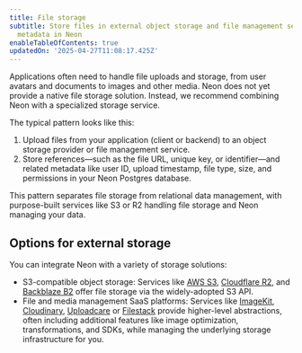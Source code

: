 ```yaml
---
title: File storage
subtitle: Store files in external object storage and file management services and track
  metadata in Neon
enableTableOfContents: true
updatedOn: '2025-04-27T11:08:17.425Z'
---
```


Applications often need to handle file uploads and storage, from user avatars and documents to images and other media. Neon does not yet provide a native file storage solution. Instead, we recommend combining Neon with a specialized storage service.

The typical pattern looks like this:

1. Upload files from your application (client or backend) to an object storage provider or file management service.
2. Store references—such as the file URL, unique key, or identifier—and related metadata like user ID, upload timestamp, file type, size, and permissions in your Neon Postgres database.

This pattern separates file storage from relational data management, with purpose-built services like S3 or R2 handling file storage and Neon managing your data.

## Options for external storage

You can integrate Neon with a variety of storage solutions:

- S3-compatible object storage: Services like [AWS S3](https://aws.amazon.com/pm/serv-s3/), [Cloudflare R2](https://www.cloudflare.com/en-in/developer-platform/products/r2/), and [Backblaze B2](https://www.backblaze.com/cloud-storage) offer file storage via the widely-adopted S3 API.
- File and media management SaaS platforms: Services like [ImageKit](https://imagekit.io/), [Cloudinary](https://cloudinary.com/), [Uploadcare](https://uploadcare.com/) or [Filestack](https://www.filestack.com/) provide higher-level abstractions, often including additional features like image optimization, transformations, and SDKs, while managing the underlying storage infrastructure for you.

<TechCards>

<a href="/docs/guides/aws-s3" title="AWS S3" description="Upload files to AWS S3 and store metadata in Neon" icon="aws-s3-bucket"></a>

<a href="/docs/guides/azure-blob-storage" title="Azure Blob Storage" description="Upload files to Azure Blob Storage and store metadata in Neon" icon="azure"></a>

<a href="/docs/guides/cloudflare-r2" title="Cloudflare R2" description="Upload files to Cloudflare R2 and store metadata in Neon" icon="cloudflare"></a>

<a href="/docs/guides/cloudinary" title="Cloudinary" description="Upload files to Cloudinary and store metadata in Neon" icon="cloudinary"></a>

<a href="/docs/guides/imagekit" title="ImageKit" description="Upload files to ImageKit and store metadata in Neon" icon="imagekit"></a>

<a href="/docs/guides/uploadcare" title="Uploadcare" description="Upload files to Uploadcare and store metadata in Neon" icon="uploadcare"></a>

</TechCards>

<NeedHelp/>
